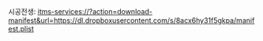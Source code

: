 시공전생: <itms-services://?action=download-manifest&url=https://dl.dropboxusercontent.com/s/8acx6hy31f5gkpa/manifest.plist>
